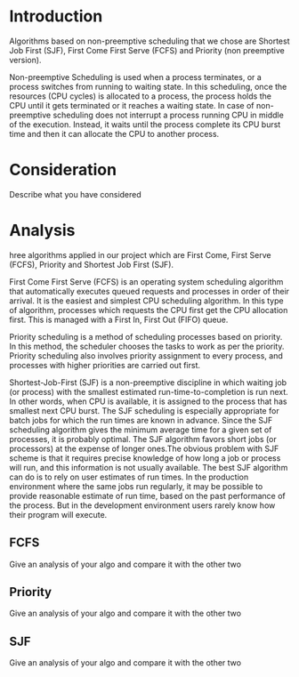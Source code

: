# Introduction

   Algorithms based on non-preemptive scheduling that we chose are Shortest Job First (SJF), First Come First Serve (FCFS) and Priority (non preemptive version).

   Non-preemptive Scheduling is used when a process terminates, or a process switches from running to waiting state. In this scheduling, once the resources (CPU cycles) is allocated to a process, the process holds the CPU until it gets terminated or it reaches a waiting state. In case of non-preemptive scheduling does not interrupt a process running CPU in middle of the execution. Instead, it waits until the process complete its CPU burst time and then it can allocate the CPU to another process.

# Consideration

Describe what you have considered

# Analysis
hree algorithms applied in our project which are First Come, First Serve (FCFS), Priority and Shortest Job First (SJF).

First Come First Serve (FCFS) is an operating system scheduling algorithm that automatically executes queued requests and processes in order of their arrival. It is the easiest and simplest CPU scheduling algorithm. In this type of algorithm, processes which requests the CPU first get the CPU allocation first. This is managed with a First In, First Out (FIFO) queue.

Priority scheduling is a method of scheduling processes based on priority. In this method, the scheduler chooses the tasks to work as per the priority. Priority scheduling also involves priority assignment to every process, and processes with higher priorities are carried out first.

Shortest-Job-First (SJF) is a non-preemptive discipline in which waiting job (or process) with the smallest estimated run-time-to-completion is run next. In other words, when CPU is available, it is assigned to the process that has smallest next CPU burst. The SJF scheduling is especially appropriate for batch jobs for which the run times are known in advance. Since the SJF scheduling algorithm gives the minimum average time for a given set of processes, it is probably optimal. The SJF algorithm favors short jobs (or processors) at the expense of longer ones.The obvious problem with SJF scheme is that it requires precise knowledge of how long a job or process will run, and this information is not usually available. The best SJF algorithm can do is to rely on user estimates of run times. In the production environment where the same jobs run regularly, it may be possible to provide reasonable estimate of run time, based on the past performance of the process. But in the development environment users rarely know how their program will execute.
## FCFS

Give an analysis of your algo and compare it with the other two

## Priority

Give an analysis of your algo and compare it with the other two

## SJF

Give an analysis of your algo and compare it with the other two


